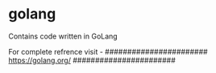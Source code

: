 # golang
Contains code written in GoLang

For complete refrence visit -
#######################
  https://golang.org/ 
#######################
